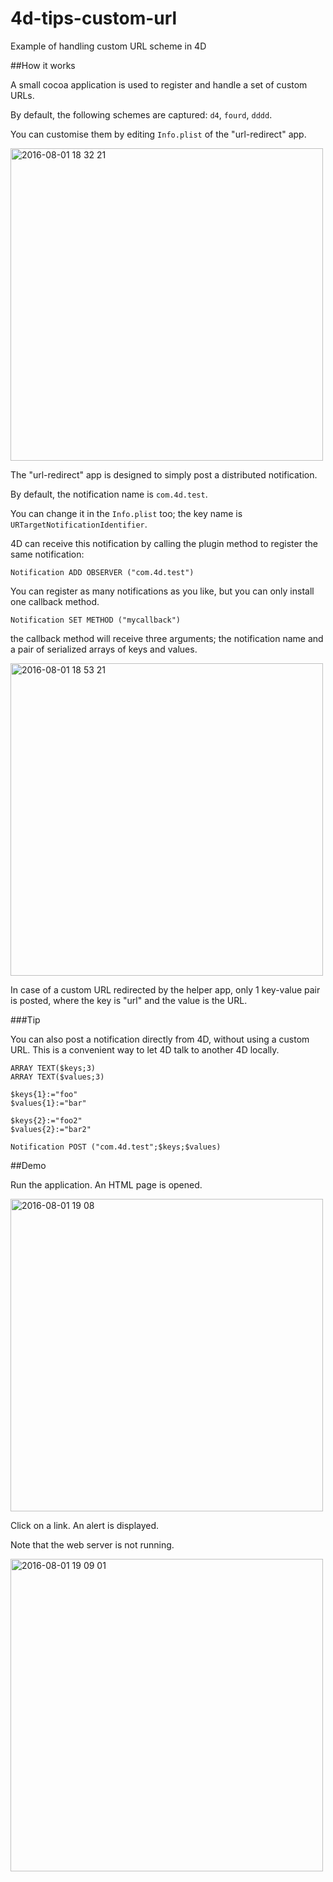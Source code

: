 # 4d-tips-custom-url
Example of handling custom URL scheme in 4D 

##How it works

A small cocoa application is used to register and handle a set of custom URLs.

By default, the following schemes are captured: ``d4``, ``fourd``, ``dddd``.

You can customise them by editing ``Info.plist`` of the "url-redirect" app.

<img width="500" alt="2016-08-01 18 32 21" src="https://cloud.githubusercontent.com/assets/1725068/17289833/65394a98-5816-11e6-87d2-537bdb731947.png">

The "url-redirect" app is designed to simply post a distributed notification.

By default, the notification name is ``com.4d.test``.

You can change it in the ``Info.plist`` too; the key name is ``URTargetNotificationIdentifier``.

4D can receive this notification by calling the plugin method to register the same notification:

```
Notification ADD OBSERVER ("com.4d.test")
```

You can register as many notifications as you like, but you can only install one callback method.

```
Notification SET METHOD ("mycallback")
```

the callback method will receive three arguments; the notification name and a pair of serialized arrays of keys and values. 

<img width="500" alt="2016-08-01 18 53 21" src="https://cloud.githubusercontent.com/assets/1725068/17290409/4b4ce574-5819-11e6-8e6d-937b4ebb0868.png">

In case of a custom URL redirected by the helper app, only 1 key-value pair is posted, where the key is "url" and the value is the URL.

###Tip

You can also post a notification directly from 4D, without using a custom URL. This is a convenient way to let 4D talk to another 4D locally.

```
ARRAY TEXT($keys;3)
ARRAY TEXT($values;3)

$keys{1}:="foo"
$values{1}:="bar"

$keys{2}:="foo2"
$values{2}:="bar2"

Notification POST ("com.4d.test";$keys;$values)
```

##Demo

Run the application. An HTML page is opened.

<img width="500" alt="2016-08-01 19 08" src="https://cloud.githubusercontent.com/assets/1725068/17290834/70b429f6-581b-11e6-811c-8d8e676f2500.png">

Click on a link. An alert is displayed. 

Note that the web server is not running.

<img width="500" alt="2016-08-01 19 09 01" src="https://cloud.githubusercontent.com/assets/1725068/17290856/834392a0-581b-11e6-94ea-c1594e15051f.png">
